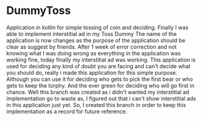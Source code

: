 # DummyToss
Application in kotlin for simple tossing of coin and deciding.
Finally I was able to implement interstitial ad in my Toss Dummy
The name of the application is now changes as the purpose of the application should be clear as suggest by friends.
After 1 week of error correction and not knowing what I was doing wrong as everything in the application was working fine, today finally my
interstitial ad was working.
This application is used for deciding any kind of doubt you are facing and can't decide what you should do, really i made this application for this simple purpose.
Although you can use it for deciding who gets to pick the first bear or who gets to keep the torphy.
And the ever green for deciding who will go first in chance.
Well this branch was created as i didn't wanted my interstitial ad implementation go to waste as, I figured out that i can't show interstitial ads in this application 
just yet.
So, I created this branch in order to keep this implementation as a record for future reference.
